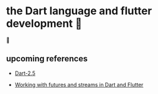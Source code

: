 # the Dart language and flutter development :dart:

:hammer:

## upcoming references

* [Dart-2.5](https://medium.com/dartlang/announcing-dart-2-5-super-charged-development-328822024970)

* [Working with futures and streams in Dart and Flutter](https://alligator.io/flutter/futures-and-streams-dart/)
